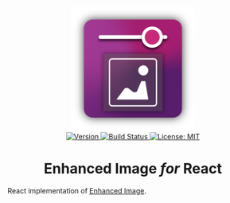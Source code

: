 <p align="center">
    <img src="https://raw.githubusercontent.com/plurid/enhanced-image/master/about/identity/enhanced-image-logo.png" height="250px">
    <br />
    <a target="_blank" href="https://www.npmjs.com/package/@plurid/enhanced-image-react">
        <img src="https://img.shields.io/npm/v/@plurid/enhanced-image-react.svg?logo=npm&colorB=1380C3&style=for-the-badge" alt="Version">
    </a>
    <a target="_blank" href="https://travis-ci.org/plurid/enhanced-image-react">
        <img src="https://img.shields.io/travis/plurid/enhanced-image-react.svg?logo=travis&colorB=1380C3&style=for-the-badge" alt="Build Status">
    </a>
    <a target="_blank" href="https://github.com/plurid/enhanced-image/blob/master/LICENSE">
        <img src="https://img.shields.io/badge/license-MIT-blue.svg?colorB=1380C3&style=for-the-badge" alt="License: MIT">
    </a>
</p>



<h1 align="center">
    Enhanced Image <i>for</i> React
</h1>


React implementation of [Enhanced Image](https://github.com/plurid/enhanced-image-html).
